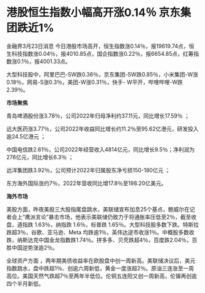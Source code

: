 # 港股恒生指数小幅高开涨0.14％ 京东集团跌近1%

金融界3月23日消息
今日港股市场高开，恒生指数涨0.14％，报19619.74点，恒生科技指数涨0.04％，报4010.85点，国企指数涨0.22％，报6654.85点，红筹指数涨0.1％，报4001.33点。

大型科技股中，阿里巴巴-SW跌0.36％，京东集团-SW跌0.85％，小米集团-W涨0.18％，网易-S涨0.3％，美团-W涨0.31％，快手-
W平开，哔哩哔哩-W跌2.39％。

**市场聚焦**

青岛啤酒股份涨3.78％，公司2022年归母净利约37.11元，同比增长17.59％ ；

远大医药涨3.77％，公司2022年收益同比增长约11.2％至95.62亿港元，研发投入逾24.5亿港元 ；

中国电信跌2.61％，公司2022年经营收入4814亿元，同比增长9.5％；净利润为276亿元，同比增长6.3％ ；

远洋集团跌3.92％，公司预计2022年归属股东净亏损150-180亿元 ；

东方海外国际涨约7％，2022年营收同比增17.8％至198.20亿美元。

**海外市场**

美股方面，昨夜美股三大股指尾盘跳水，美联储宣布加息25个基点，鲍威尔在记者会上“鹰派言论”暴击市场，他表示美联储仍致力于将通胀率压低至2％，截至收盘，道指跌
1.63％，纳指跌 1.6％，标普跌 1.65％。大型科技股多数下跌。特斯拉跌超3％，谷歌、亚马逊、Meta
均跌逾1％，英伟达逆市收涨1％。中概股多数收跌，纳斯达克中国金龙指数跌1.74％。拼多多、贝壳跌超4％，百度跌2.04％，百胜中国逆势涨逾2％。

全球资产方面
，两年期美债收益率在欧股盘中创一周新高。美联储决议后，美元指数跳水，盘中跌超1％、创逾六周新低，黄金一度涨超2％。原油三连涨至一周高位。美国天然气跌超7％至两年半低位。伦铜五连阳又创一周新高，伦镍再创逾四个半月新低。

